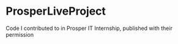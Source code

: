 # ProsperLiveProject
Code I contributed to in Prosper IT Internship, published with their permission
